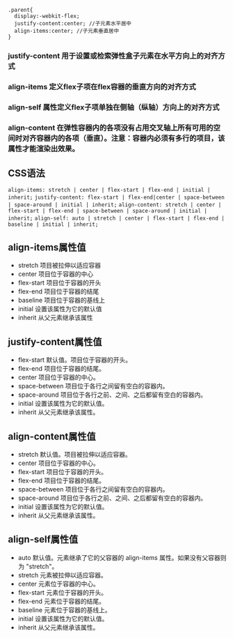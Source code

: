 ```
.parent{
  display:-webkit-flex;
  justify-content:center; //子元素水平居中
  align-items:center; //子元素垂直居中
}
```
### justify-content 用于设置或检索弹性盒子元素在水平方向上的对齐方式
### align-items 定义flex子项在flex容器的垂直方向的对齐方式
### align-self 属性定义flex子项单独在侧轴（纵轴）方向上的对齐方式
### align-content 在弹性容器内的各项没有占用交叉轴上所有可用的空间时对齐容器内的各项（垂直）。注意：容器内必须有多行的项目，该属性才能渲染出效果。

## CSS语法
```align-items: stretch | center | flex-start | flex-end | initial | inherit;```
```justify-content: flex-start | flex-end|center | space-between | space-around | initial | inherit;```
```align-content: stretch | center | flex-start | flex-end | space-between | space-around | initial | inherit;```
```align-self: auto | stretch | center | flex-start | flex-end | baseline | initial | inherit;```
## align-items属性值
* stretch 项目被拉伸以适应容器
* center 项目位于容器的中心
* flex-start 项目位于容器的开头
* flex-end 项目位于容器的结尾
* baseline 项目位于容器的基线上
* initial 设置该属性为它的默认值
* inherit 从父元素继承该属性

## justify-content属性值
* flex-start	默认值。项目位于容器的开头。
* flex-end	项目位于容器的结尾。
* center	项目位于容器的中心。
* space-between	项目位于各行之间留有空白的容器内。
* space-around	项目位于各行之前、之间、之后都留有空白的容器内。
* initial	设置该属性为它的默认值。
* inherit	从父元素继承该属性。

## align-content属性值
* stretch	默认值。项目被拉伸以适应容器。
* center	项目位于容器的中心。
* flex-start	项目位于容器的开头。
* flex-end	项目位于容器的结尾。
* space-between	项目位于各行之间留有空白的容器内。
* space-around	项目位于各行之前、之间、之后都留有空白的容器内。
* initial	设置该属性为它的默认值。
* inherit	从父元素继承该属性。

## align-self属性值
* auto	默认值。元素继承了它的父容器的 align-items 属性。如果没有父容器则为 "stretch"。
* stretch	元素被拉伸以适应容器。
* center	元素位于容器的中心。
* flex-start	元素位于容器的开头。
* flex-end	元素位于容器的结尾。
* baseline	元素位于容器的基线上。
* initial	设置该属性为它的默认值。
* inherit	从父元素继承该属性。

